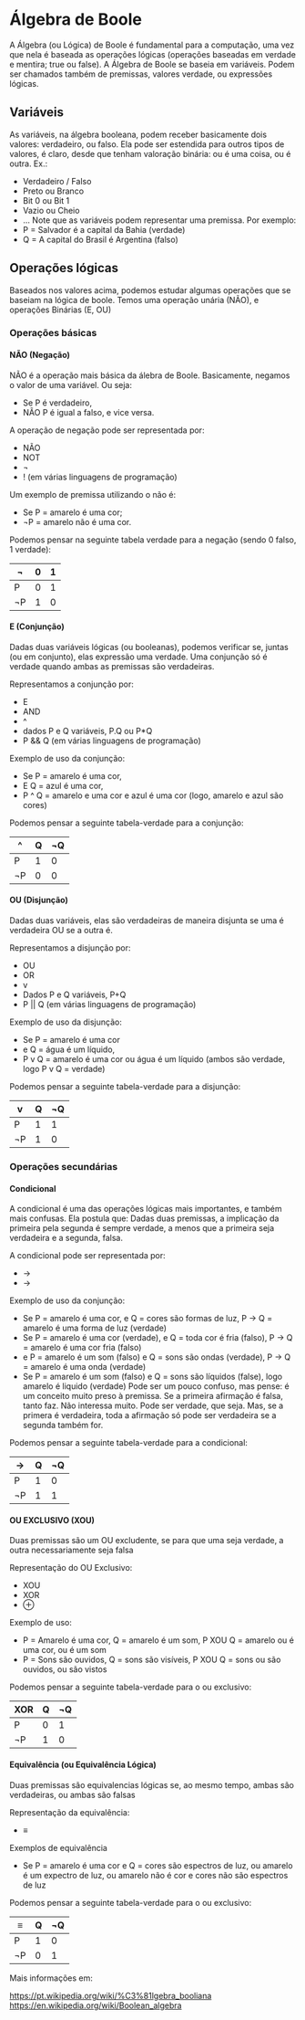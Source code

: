 # Álgebra de Boole
A Álgebra (ou Lógica) de Boole é fundamental para a computação, uma vez que nela é baseada as operações lógicas (operações baseadas em verdade e mentira; true ou false).
A Álgebra de Boole se baseia em variáveis. Podem ser chamados também de premissas, valores verdade, ou expressões lógicas.

## Variáveis
As variáveis, na álgebra booleana, podem receber basicamente dois valores: verdadeiro, ou falso. Ela pode ser estendida para outros tipos de valores, é claro, desde que tenham valoração binária: ou é uma coisa, ou é outra.
Ex.:
- Verdadeiro / Falso
- Preto ou Branco
- Bit 0 ou Bit 1
- Vazio ou Cheio
- ...
Note que as variáveis podem representar uma premissa. Por exemplo:
- P = Salvador é a capital da Bahia (verdade)
- Q = A capital do Brasil é Argentina (falso) 

## Operações lógicas
Baseados nos valores acima, podemos estudar algumas operações que se baseiam na lógica de boole. Temos uma operação unária (NÃO), e operações Binárias (E, OU)


### Operações básicas
#### NÃO (Negação)
NÃO é a operação mais básica da álebra de Boole. Basicamente, negamos o valor de uma variável. Ou seja:
- Se P é verdadeiro, 
- NÃO P é igual a falso,
e vice versa.

A operação de negação pode ser representada por:
- NÃO
- NOT
- ¬
- ! (em várias linguagens de programação)

Um exemplo de premissa utilizando o não é:
- Se P = amarelo é uma cor;
- ¬P = amarelo não é uma cor.

Podemos pensar na seguinte tabela verdade para a negação (sendo 0 falso, 1 verdade):

¬  | 0  | 1  
-- | -- | --
P  | 0  | 1 
¬P | 1  | 0

#### E (Conjunção)
Dadas duas variáveis lógicas (ou booleanas), podemos verificar se, juntas (ou em conjunto), elas expressão uma verdade.
Uma conjunção só é verdade quando ambas as premissas são verdadeiras.

Representamos a conjunção por:
- E
- AND
- ^
- dados P e Q variáveis, P.Q ou P*Q
- P && Q (em várias linguagens de programação)

Exemplo de uso da conjunção:
- Se P = amarelo é uma cor,
- E Q = azul é uma cor,
- P ^ Q = amarelo e uma cor e azul é uma cor (logo, amarelo e azul são cores)

Podemos pensar a seguinte tabela-verdade para a conjunção:

^  | Q  | ¬Q  
-- | -- | --
P  | 1  | 0 
¬P | 0  | 0

#### OU (Disjunção)
Dadas duas variáveis, elas são verdadeiras de maneira disjunta se uma é verdadeira OU se a outra é.

Representamos a disjunção por:
- OU
- OR
- v
- Dados P e Q variáveis, P+Q
- P || Q (em várias linguagens de programação)

Exemplo de uso da disjunção:
- Se P = amarelo é uma cor
- e Q = água é um líquido,
- P v Q = amarelo é uma cor ou água é um líquido (ambos são verdade, logo P v Q = verdade)

Podemos pensar a seguinte tabela-verdade para a disjunção:

v  | Q  | ¬Q  
-- | -- | --
P  | 1  | 1 
¬P | 1  | 0

### Operações secundárias
#### Condicional
A condicional é uma das operações lógicas mais importantes, e também mais confusas. Ela postula que:
Dadas duas premissas, a implicação da primeira pela segunda é sempre verdade, a menos que a primeira seja verdadeira e a segunda, falsa.

A condicional pode ser representada por:
- ->
- →

Exemplo de uso da conjunção:
- Se P = amarelo é uma cor, e Q = cores são formas de luz, P -> Q = amarelo é uma forma de luz (verdade)
- Se P = amarelo é uma cor (verdade), e Q = toda cor é fria (falso), P -> Q = amarelo é uma cor fria (falso)
- e P = amarelo é um som (falso) e Q = sons são ondas (verdade), P -> Q = amarelo é uma onda (verdade)
- Se P = amarelo é um som (falso) e Q = sons são líquidos (false), logo amarelo é liquido (verdade)
Pode ser um pouco confuso, mas pense: é um conceito muito preso à premissa. Se a primeira afirmação é falsa, tanto faz. Não interessa muito. Pode ser verdade, que seja. Mas, se a primera é verdadeira, toda a afirmação só pode ser verdadeira se a segunda também for.

Podemos pensar a seguinte tabela-verdade para a condicional:

->  | Q  | ¬Q  
-- | -- | --
P  | 1  | 0 
¬P | 1  | 1

#### OU EXCLUSIVO (XOU)
Duas premissas são um OU excludente, se para que uma seja verdade, a outra necessariamente seja falsa

Representação do OU Exclusivo:
- XOU
- XOR
- ⊕

Exemplo de uso:
- P = Amarelo é uma cor, Q = amarelo é um som, P XOU Q = amarelo ou é uma cor, ou é um som
- P = Sons são ouvidos, Q = sons são visíveis, P XOU Q = sons ou são ouvidos, ou são vistos

Podemos pensar a seguinte tabela-verdade para o ou exclusivo:

XOR  | Q  | ¬Q  
-- | -- | --
P  | 0  | 1 
¬P | 1  | 0

#### Equivalência (ou Equivalência Lógica)
Duas premissas são equivalencias lógicas se, ao mesmo tempo, ambas são verdadeiras, ou ambas são falsas

Representação da equivalência:
- ≡

Exemplos de equivalência
- Se P = amarelo é uma cor e Q = cores são espectros de luz, ou amarelo é um expectro de luz, ou amarelo não é cor e cores não são espectros de luz

Podemos pensar a seguinte tabela-verdade para o ou exclusivo:

≡  | Q  | ¬Q  
-- | -- | --
P  | 1  | 0 
¬P | 0  | 1

Mais informações em:

https://pt.wikipedia.org/wiki/%C3%81lgebra_booliana
https://en.wikipedia.org/wiki/Boolean_algebra